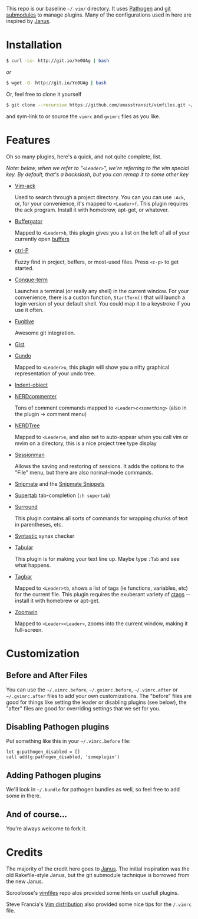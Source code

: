 This repo is our baseline `~/.vim/` directory.  It uses [Pathogen][path]
and [git submodules][gitsm] to manage plugins.  Many of the configurations
used in here are inspired by [Janus][janus].

Installation
============
```bash
$ curl -Lo- http://git.io/Ye0UAg | bash
```

_or_

```bash
$ wget -O- http://git.io/Ye0UAg | bash
```

Or, feel free to clone it yourself

```bash
$ git clone --recursive https://github.com/umasstransit/vimfiles.git ~/.vim
```

and sym-link to or source the `vimrc` and `gvimrc` files as you like.

Features
========
Oh so many plugins, here's a quick, and not quite complete, list.

*Note: below, when we refer to "`<Leader>`", we're referring to the vim
special key.  By default, that's a backslash, but you can remap it to
some other key*

*   [Vim-ack][ack]

    Used to search through a project directory.  You can you can use `:Ack`,
    or, for your convenience, it's mapped to `<Leader>f`.  This plugin requires
    the ack program.  Install it with homebrew, apt-get, or whatever.

*   [Buffergator][buffg]

    Mapped to `<Leader>b`, this plugin gives you a list on the left of all
    of your currently open [buffers][buff]

*   [ctrl-P][ctrlp]

    Fuzzy find in project, beffers, or most-used files.  Press `<c-p>`
    to get started.

*   [Conque-term][conque]

    Launches a terminal (or really any shell) in the current window.  For
    your convenience, there is a custon function, `StartTerm()` that will
    launch a login version of your default shell.  You could map it to a
    keystroke if you use it often.

*   [Fugitive][fugitive]

    Awesome git integration.

*   [Gist][gist]

*   [Gundo][gundo]

    Mapped to `<Leader>u`, this plugin will show you a nifty graphical
    representation of your undo tree.

*   [Indent-object][indent]

*   [NERDcommenter][nc]

    Tons of comment commands mapped to `<Leader>c<something>` (also in the
    plugin -> comment menu)

*   [NERDTree][nt]

    Mapped to `<Leader>n`, and also set to auto-appear when you call vim or
    mvim on a directory, this is a nice project tree type display

*   [Sessionman][sessman]

    Allows the saving and restoring of sessions.  It adds the options to
    the "File" menu, but there are also normal-mode commands.

*   [Snipmate][snipmate] and the [Snipmate Snippets][snippets]

*   [Supertab][st] tab-completion (`:h supertab`)

*   [Surround][surround]

    This plugin contains all sorts of commands for wrapping chunks of text
    in parentheses, etc.

*   [Syntastic][syntastic] synax checker

*   [Tabular][tabular]

    This plugin is for making your text line up.  Maybe type `:Tab` and see
    what happens.

*   [Tagbar][tagbar]

    Mapped to `<Leader>tb`, shows a list of tags (ie functions, variables,
    etc) for the current file.  This plugin requires the exuberant variety
    of [ctags][ctags] -- install it with homebrew or apt-get.

*   [Zoomwin][zoom]

    Mapped to `<Leader><Leader>`, zooms into the current window, making it
    full-screen.

Customization
=============
Before and After Files
----------------------
You can use the `~/.vimrc.before`, `~/.gvimrc.before`, `~/.vimrc.after` or
`~/.gvimrc.after` files to add your own customizations.  The "before" files
are good for things like setting the leader or disabling plugins (see
below), the "after" files are good for overriding settings that we set
for you.

Disabling Pathogen plugins
--------------------------
Put something like this in your `~/.vimrc.before` file:

```viml
let g:pathogen_disabled = []
call add(g:pathogen_disabled, 'someplugin')
```

Adding Pathogen plugins
-----------------------
We'll look in `~/.bundle` for pathogen bundles as well, so feel free to
add some in there.

And of course...
----------------
You're always welcome to fork it.

Credits
=======
The majority of the credit here goes to [Janus][janus].  The initial
inspiration was the old Rakefile-style Janus, but the git submodule
tachnique is borrowed from the new Janus.

Scrooloose's [vimfiles][slvf] repo alos provided some hints on usefull
plugins.

Steve Francia's [Vim distribution][spf-13] also provided some nice tips
for the `/.vimrc` file.

[path]:       https://github.com/tpope/vim-pathogen
[gitsm]:      http://book.git-scm.com/5_submodules.html
[janus]:      https://github.com/carlhuda/janus
[ack]:        https://github.com/mileszs/ack.vim
[align]:      http://www.vim.org/scripts/script.php?script_id=294
[buffg]:      https://github.com/jeetsukumaran/vim-buffergator
[buff]:       http://vim.wikia.com/wiki/Vim_buffer_FAQ
[conque]:     http://code.google.com/p/conque/
[ctrlp]:      https://github.com/kien/ctrlp.vim
[fugitive]:   https://github.com/tpope/vim-fugitive
[gist]:       https://github.com/mattn/gist-vim
[gundo]:      https://github.com/sjl/gundo.vim
[indent]:     http://www.vim.org/scripts/script.php?script_id=3037
[nc]:         https://github.com/scrooloose/nerdcommenter/blob/master/doc/NERD_commenter.txt
[nt]:         https://github.com/scrooloose/nerdtree
[sessman]:    https://github.com/vim-scripts/sessionman.vim
[snipmate]:   https://github.com/garbas/vim-snipmate
[snippets]:   https://github.com/honza/snipmate-snippets
[st]:         http://www.vim.org/scripts/script.php?script_id=1643
[surround]:   https://github.com/tpope/vim-surround
[syntastic]:  https://github.com/scrooloose/syntastic
[tabular]:    http://vimcasts.org/episodes/aligning-text-with-tabular-vim/
[tagbar]:     http://majutsushi.github.com/tagbar/
[ctags]:      http://ctags.sourceforge.net/
[zoom]:       http://www.vim.org/scripts/script.php?script_id=508
[slvf]:       https://github.com/scrooloose/vimfiles
[spf-13]:     https://github.com/spf13/spf13-vim
